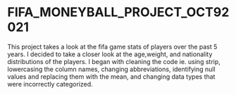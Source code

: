 # FIFA_MONEYBALL_PROJECT_OCT92021 
   This project takes a look at the fifa game stats of players over the past 5 years. I decided to take a closer look at the age,weight, and nationality distributions of the players. I began with cleaning the code ie. using strip, lowercasing the column names, changing abbreviations, identifying null values and replacing them with the mean, and changing data types that were incorrectly categorized. 
    
